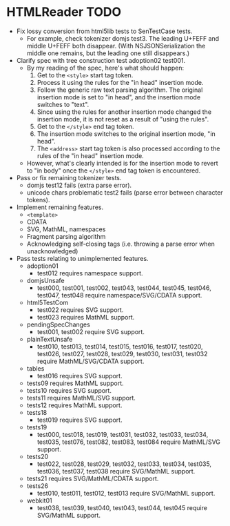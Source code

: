 # HTMLReader TODO

- Fix lossy conversion from html5lib tests to SenTestCase tests.
  - For example, check tokenizer domjs test3. The leading U+FEFF and middle U+FEFF both disappear. (With NSJSONSerialization the middle one remains, but the leading one still disappears.)
- Clarify spec with tree construction test adoption02 test001.
  - By my reading of the spec, here's what should happen:
    1. Get to the `<style>` start tag token.
    2. Process it using the rules for the "in head" insertion mode.
    3. Follow the generic raw text parsing algorithm. The original insertion mode is set to "in head", and the insertion mode switches to "text".
    4. Since using the rules for another insertion mode changed the insertion mode, it is not reset as a result of "using the rules".
    5. Get to the `</style>` end tag token.
    6. The insertion mode switches to the original insertion mode, "in head".
    7. The `<address>` start tag token is also processed according to the rules of the "in head" insertion mode.
  - However, what's clearly intended is for the insertion mode to revert to "in body" once the `</style>` end tag token is encountered.
- Pass or fix remaining tokenizer tests.
  - domjs test12 fails (extra parse error).
  - unicode chars problematic test2 fails (parse error between character tokens).
- Implement remaining features.
  - `<template>`
  - CDATA
  - SVG, MathML, namespaces
  - Fragment parsing algorithm
  - Acknowledging self-closing tags (i.e. throwing a parse error when unacknowledged)
- Pass tests relating to unimplemented features.
  - adoption01
    - test012 requires namespace support.
  - domjsUnsafe
    - test000, test001, test002, test043, test044, test045, test046, test047, test048 require namespace/SVG/CDATA support.
  - html5TestCom
    - test022 requires SVG support.
    - test023 requires MathML support.
  - pendingSpecChanges
    - test001, test002 require SVG support.
  - plainTextUnsafe
    - test010, test013, test014, test015, test016, test017, test020, test026, test027, test028, test029, test030, test031, test032 require MathML/SVG/CDATA support.
  - tables
    - test016 requires SVG support.
  - tests09 requires MathML support.
  - tests10 requires SVG support.
  - tests11 requires MathML/SVG support.
  - tests12 requires MathML support.
  - tests18
    - test019 requires SVG support.
  - tests19
    - test000, test018, test019, test031, test032, test033, test034, test035, test076, test082, test083, test084 require MathML/SVG support.
  - tests20
    - test022, test028, test029, test032, test033, test034, test035, test036, test037, test038 require SVG/MathML support.
  - tests21 requires SVG/MathML/CDATA support.
  - tests26
    - test010, test011, test012, test013 require SVG/MathML support.
  - webkit01
    - test038, test039, test040, test043, test044, test045 require SVG/MathML support.